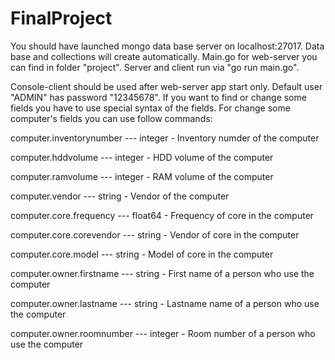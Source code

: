 # FinalProject
You should have launched mongo data base server on localhost:27017.
Data base and collections will create automatically.
Main.go for web-server you can find in folder "project".
Server and client run via "go run main.go".

Console-client should be used after web-server app start only.
Default user "ADMIN" has password "12345678".
If you want to find or change some fields you have to use special syntax of the fields.
For change some computer's fields you can use follow commands:

computer.inventorynumber --- integer - Inventory numder of the computer

computer.hddvolume --- integer - HDD volume of the computer

computer.ramvolume --- integer - RAM volume of the computer

computer.vendor --- string - Vendor of the computer

computer.core.frequency --- float64 - Frequency of core in the computer

computer.core.corevendor --- string - Vendor of core in the computer

computer.core.model --- string - Model of core in the computer

computer.owner.firstname --- string - First name of a person who use the computer

computer.owner.lastname --- string - Lastname name of a person who use the computer

computer.owner.roomnumber --- integer - Room number of a person who use the computer
